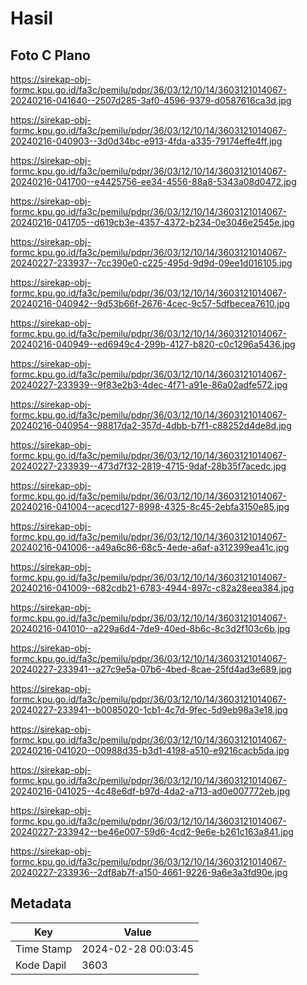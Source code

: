 # Hasil

## Foto C Plano

https://sirekap-obj-formc.kpu.go.id/fa3c/pemilu/pdpr/36/03/12/10/14/3603121014067-20240216-041640--2507d285-3af0-4596-9379-d0587616ca3d.jpg

https://sirekap-obj-formc.kpu.go.id/fa3c/pemilu/pdpr/36/03/12/10/14/3603121014067-20240216-040903--3d0d34bc-e913-4fda-a335-79174effe4ff.jpg

https://sirekap-obj-formc.kpu.go.id/fa3c/pemilu/pdpr/36/03/12/10/14/3603121014067-20240216-041700--e4425756-ee34-4556-88a8-5343a08d0472.jpg

https://sirekap-obj-formc.kpu.go.id/fa3c/pemilu/pdpr/36/03/12/10/14/3603121014067-20240216-041705--d619cb3e-4357-4372-b234-0e3046e2545e.jpg

https://sirekap-obj-formc.kpu.go.id/fa3c/pemilu/pdpr/36/03/12/10/14/3603121014067-20240227-233937--7cc390e0-c225-495d-9d9d-09ee1d016105.jpg

https://sirekap-obj-formc.kpu.go.id/fa3c/pemilu/pdpr/36/03/12/10/14/3603121014067-20240216-040942--9d53b66f-2676-4cec-9c57-5dfbecea7610.jpg

https://sirekap-obj-formc.kpu.go.id/fa3c/pemilu/pdpr/36/03/12/10/14/3603121014067-20240216-040949--ed6949c4-299b-4127-b820-c0c1296a5436.jpg

https://sirekap-obj-formc.kpu.go.id/fa3c/pemilu/pdpr/36/03/12/10/14/3603121014067-20240227-233939--9f83e2b3-4dec-4f71-a91e-86a02adfe572.jpg

https://sirekap-obj-formc.kpu.go.id/fa3c/pemilu/pdpr/36/03/12/10/14/3603121014067-20240216-040954--98817da2-357d-4dbb-b7f1-c88252d4de8d.jpg

https://sirekap-obj-formc.kpu.go.id/fa3c/pemilu/pdpr/36/03/12/10/14/3603121014067-20240227-233939--473d7f32-2819-4715-9daf-28b35f7acedc.jpg

https://sirekap-obj-formc.kpu.go.id/fa3c/pemilu/pdpr/36/03/12/10/14/3603121014067-20240216-041004--acecd127-8998-4325-8c45-2ebfa3150e85.jpg

https://sirekap-obj-formc.kpu.go.id/fa3c/pemilu/pdpr/36/03/12/10/14/3603121014067-20240216-041006--a49a6c86-68c5-4ede-a6af-a312399ea41c.jpg

https://sirekap-obj-formc.kpu.go.id/fa3c/pemilu/pdpr/36/03/12/10/14/3603121014067-20240216-041009--682cdb21-6783-4944-897c-c82a28eea384.jpg

https://sirekap-obj-formc.kpu.go.id/fa3c/pemilu/pdpr/36/03/12/10/14/3603121014067-20240216-041010--a229a6d4-7de9-40ed-8b6c-8c3d2f103c6b.jpg

https://sirekap-obj-formc.kpu.go.id/fa3c/pemilu/pdpr/36/03/12/10/14/3603121014067-20240227-233941--a27c9e5a-07b6-4bed-8cae-25fd4ad3e689.jpg

https://sirekap-obj-formc.kpu.go.id/fa3c/pemilu/pdpr/36/03/12/10/14/3603121014067-20240227-233941--b0085020-1cb1-4c7d-9fec-5d9eb98a3e18.jpg

https://sirekap-obj-formc.kpu.go.id/fa3c/pemilu/pdpr/36/03/12/10/14/3603121014067-20240216-041020--00988d35-b3d1-4198-a510-e9216cacb5da.jpg

https://sirekap-obj-formc.kpu.go.id/fa3c/pemilu/pdpr/36/03/12/10/14/3603121014067-20240216-041025--4c48e6df-b97d-4da2-a713-ad0e007772eb.jpg

https://sirekap-obj-formc.kpu.go.id/fa3c/pemilu/pdpr/36/03/12/10/14/3603121014067-20240227-233942--be46e007-59d6-4cd2-9e6e-b261c163a841.jpg

https://sirekap-obj-formc.kpu.go.id/fa3c/pemilu/pdpr/36/03/12/10/14/3603121014067-20240227-233936--2df8ab7f-a150-4661-9226-9a6e3a3fd90e.jpg


## Metadata

| Key        | Value               |
| ---------- | ------------------- |
| Time Stamp | 2024-02-28 00:03:45 |
| Kode Dapil | 3603                |



